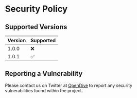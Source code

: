 # Security Policy

## Supported Versions

| Version | Supported          |
| ------- | ------------------ |
| 1.0.0   | :x: |
| 1.0.1   | :white_check_mark: |

## Reporting a Vulnerability

Please contact us on Twitter at [OpenDive](https://twitter.com/opendivehq) to report any security vulnerabilities found within the project.
